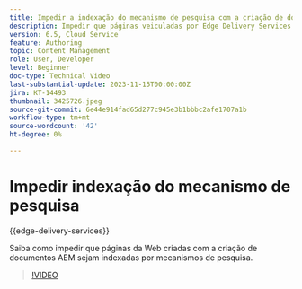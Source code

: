 ```yaml
---
title: Impedir a indexação do mecanismo de pesquisa com a criação de documentos AEM
description: Impedir que páginas veiculadas por Edge Delivery Services sejam indexadas por mecanismos de pesquisa.
version: 6.5, Cloud Service
feature: Authoring
topic: Content Management
role: User, Developer
level: Beginner
doc-type: Technical Video
last-substantial-update: 2023-11-15T00:00:00Z
jira: KT-14493
thumbnail: 3425726.jpeg
source-git-commit: 6e44e914fad65d277c945e3b1bbbc2afe1707a1b
workflow-type: tm+mt
source-wordcount: '42'
ht-degree: 0%

---
```



# Impedir indexação do mecanismo de pesquisa

{{edge-delivery-services}}

Saiba como impedir que páginas da Web criadas com a criação de documentos AEM sejam indexadas por mecanismos de pesquisa.

>[!VIDEO](https://video.tv.adobe.com/v/3425726/?learn=on)
